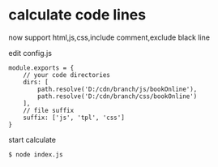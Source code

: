 # calculate code lines

now support html,js,css,include comment,exclude black line

edit config.js

    module.exports = {
        // your code directories
        dirs: [
            path.resolve('D:/cdn/branch/js/bookOnline'),   
            path.resolve('D:/cdn/branch/css/bookOnline')
        ],
        // file suffix
        suffix: ['js', 'tpl', 'css']
    }
    
start calculate

    $ node index.js

